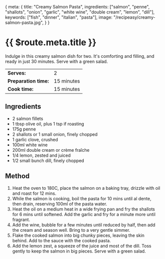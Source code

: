 <route>
{
  meta: {
    title: "Creamy Salmon Pasta",
    ingredients: ["salmon", "penne", "shallots", "onion", "garlic", "white wine", "double cream", "lemon", "dill"],
    keywords: ["fish", "dinner", "italian", "pasta"],
    image: "/recipeasy/creamy-salmon-pasta.jpg",
  }
}
</route>

<RecipeLayout>

# {{ $route.meta.title }}

Indulge in this creamy salmon dish for two. It's comforting and filling, and ready in just 30 minutes. Serve with a green salad.

|                       |            |
| --------------------- | ---------- |
| **Serves:**           | 2          |
| **Preparation time:** | 15 minutes |
| **Cook time:**        | 15 minutes |

## Ingredients

- 2 salmon fillets
- 1 tbsp olive oil, plus 1 tsp if roasting
- 175g penne
- 2 shallots or 1 small onion, finely chopped
- 1 garlic clove, crushed
- 100ml white wine
- 200ml double cream or crème fraîche
- 1/4 lemon, zested and juiced
- 1/2 small bunch dill, finely chopped

## Method

1. Heat the oven to 180C, place the salmon on a baking tray, drizzle with oil and roast for 12 mins.
2. While the salmon is cooking, boil the pasta for 10 mins until al dente, then drain, reserving 100ml of the pasta water.
3. Heat the oil on a medium heat in a wide frying pan and fry the shallots for 6 mins until softened. Add the garlic and fry for a minute more until fragrant.
4. Add the wine, bubble for a few minutes until reduced by half, then add the cream and season well. Bring to a very gentle simmer.
5. Flake the cooked salmon into big chunky pieces, leaving the skin behind. Add to the sauce with the cooked pasta.
6. Add the lemon zest, a squeeze of the juice and most of the dill. Toss gently to keep the salmon in big pieces. Serve with a green salad.

</RecipeLayout>
